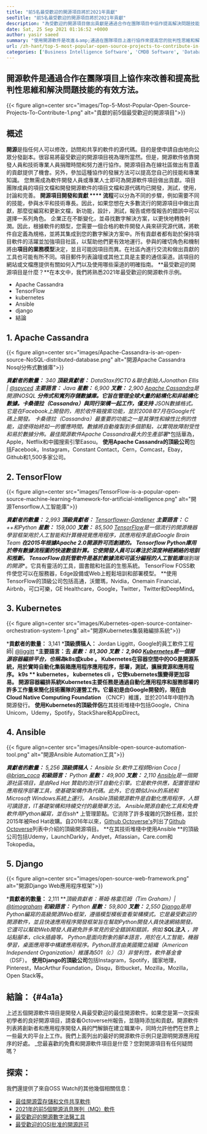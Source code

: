 ```yaml
---
title: "前5名最受歡迎的開源項目將於2021年貢獻" 
seoTitle: "前5名最受歡迎的開源項目將於2021年貢獻" 
description: "為受歡迎的開源項目做出貢獻是通過合作在團隊項目中協作提高解決問題技能的有效方法。" 
date: Sat, 25 Sep 2021 01:16:52 +0000
author: yasir saeed
summary: "使用開源軟件是改進＆amp;通過在團隊項目上進行協作來提高您的批判性思維和解決問題的技能。" 
url: /zh-hant/top-5-most-popular-open-source-projects-to-contribute-in-2021/
categories: ['Business Intelligence Software', 'CMDB Software', 'Database Management Software', 'Deployment Tools', 'Learning Management System', 'Rapid Application Development', 'Software Development']
---
```


## 開源軟件是通過合作在團隊項目上協作來改善和提高批判性思維和解決問題技能的有效方法。

{{< figure align=center src="images/Top-5-Most-Popular-Open-Source-Projects-To-Contribute-1.png" alt="貢獻的前5個最受歡迎的開源項目">}}


## **概述**
**開源**是指任何人可以修改，訪問和共享的軟件的源代碼。目的是使申請自由地向公眾分發副本。很容易將最受歡迎的開源項目視為理所當然。但是，開源軟件依靠開發人員和技術專業人員捐贈時間和努力進行協作。開源項目為在線社區做出有意義的貢獻提供了機會。另外，參加這種協作的發展方法可以提高您自己的技能和專業知識。
您無需成為軟件開發人員或專業人士即可為開源軟件項目做出貢獻。項目團隊成員的項目文檔和開發開源軟件的項目文檔和源代碼均已開發，測試，使用，討論和完善。 **開源項目開發和貢獻 **** 流程**可以分為不同的步驟，例如需要不同的技能，參與水平和技術專長。因此，如果您想在大多數流行的開源項目中做出貢獻，那麼從編寫和更新文檔，新功能，設計，測試，報告或修復報告的錯誤中可以選擇一系列角色。
企業正在不斷變化，並尋找數字解決方案，以更快地轉換利潤。因此，根據軟件的類型，您需要一個合格的軟件開發人員來研究源代碼，將軟件自定義為規格，並將其集成到您的數字解決方案中。所有貢獻者都有助於保持項目軟件的活躍並加強項目社區，以幫助他們更有效地運行。參與的確切角色和機制將由**項目的業務模型**決定，並且可能因項目而異。在社區內進行交流和做出貢獻的工具也可能有所不同。項目郵件列表論壇或其他工具是主要的通信渠道。該項目的網站或文檔應提供有關如何入門以及使用哪些渠道的明確指南。
**最受歡迎的開源項目是什麼？**在本文中，我們將熟悉2021年最受歡迎的開源軟件示例。
  * Apache Cassandra
  * TensorFlow
  * kubernetes
  * Ansible
  * django
  * 結論

## 1. Apache Cassandra

{{< figure align=center src="images/Apache-Cassandra-is-an-open-source-NoSQL-distributed-database.png" alt="開源Apache Cassandra Nosql分佈式數據庫">}}

  ***貢獻者的數量：** 340
  ***頂級貢獻者：** DataStax的CTO＆聯合創始人Jonathan Ellis | [@spyced][1]
  ***主要語言：** Java
  ***星數：** 6,900
  ***叉數：** 2,900
[Apache Cassandra][2]是開源**NOSQL **分佈式和寬列存儲數據庫。它旨在管理全球大量的結構化和非結構化數據。卡桑德拉（Cassandra）與同行架構一起工作，僅支持**  JSON數據格式**。它是在Facebook上開發的，用於收件箱搜索功能，並於2008年7月在Google代碼上開發。
卡桑德拉（Cassandra）最重要的功能之一是其彈性和線性比例的性能，這使得始終如一的響應時間。數據將自動複製到多個節點，以實現故障耐受性和易於數據分佈。最佳開源軟件Apache Cassandra最大的**生產部署**包括華為，Apple，Netflix和中國搜索引擎Easou。
**使用Apache Cassandra的頂級公司**包括Facebook，Instagram，Constant Contact，Cern，Comcast，Ebay，Github和1,500多家公司。

## 2. TensorFlow

{{< figure align=center src="images/TensorFlow-is-a-popular-open-source-machine-learning-framework-for-artificial-intelligence.png" alt="開源Tensorflow人工智能庫">}}

  ***貢獻者的數量：** 2,993
  ***頂級貢獻者：** [Tensorflower-Gardener][3]
  ***主要語言：** C ++和Python
  ***星數：** 159,000
  ***叉數：** 85,500
[TensorFlow][4]是一個流行的開源**機器學習框架**用於人工智能和計算機視覺應用程序，該應用程序是由Google Brain Team **在2015年根據Apache 2.0開源許可而創建的。 Tensorflow Python庫用於帶有數據流程圖的快速數值計算。它使開發人員可以專注於深度神經網絡的培訓和推斷。
TensorFlow自託管軟件是基於數據流和可區分編程的人工智能庫**端到端的開源**。它具有靈活的工具，圖書館和社區的生態系統。 TensorFlow FOSS軟件使您可以在服務器，Edge設備或Web上輕鬆培訓和部署模型。
**使用TensorFlow的頂級公司包括高通，沃爾瑪，Nvidia，Onemain Financial，Airbnb，可口可樂，GE Healthcare，Google，Twitter，Twitter和DeepMind。

## 3. Kubernetes

{{< figure align=center src="images/Kubernetes-open-source-container-orchestration-system-1.png" alt="開源Kubernetes集裝箱編排系統">}}

  ***貢獻者的數量：** 3,141
  ***頂級撰稿人：** Jordan Liggitt，Google的員工軟件工程師| [@liggitt][5]
  ***主要語言：**去
  ***星數：** 81,300
  ***叉數：** 2,960
[Kubernetes][6]是一個開源容器編排平台，也稱為**k8s或kube **。 Kubernetes在容器空間中的OG是開源系統，用於實時自動化集裝箱應用程序應用程序，部署，測試，擴展資源和應用程序。  **k9s **  kubernetes， **kubernetes cli**  ，它使kubernetes簇變得更加容易。
開源**容器編排**系統Kubernetes主要任務是通過自動化應用程序和服務部署的許多工作量來簡化技術團隊的運營工作。它最初是由Google開發的，現在由**Cloud Native Computing Foundation** （CNCF）維護，並於2014年中期作為開源發行。
**使用Kubernetes的頂級伴侶**在其技術堆棧中包括Google，China Unicom，Udemy，Spotify，StackShare和AppDirect。

## 4. Ansible

{{< figure align=center src="images/Ansible-open-source-automation-tool.png" alt="開源Ansible Automation工具">}}

  ***貢獻者的數量：** 5,256
  ***頂級撰稿人：** Ansible Sr.軟件工程師Brian Coca | [@brian_coca][7]
  ***初級語言：** Python
  ***星數：** 49,900
  ***叉數：** 2,110
[Ansible][8]是一個開源社區項目，是由**Red Hat** 贊助的流行IT自動化引擎。它是軟件供應，配置管理和應用程序部署工具，使基礎架構作為代碼。此外，它在類似Unix的系統和Microsoft Windows系統上運行。 Ansible頂級開源軟件是自動化應用程序，人類可讀語言，IT基礎架構和持續交付的最簡單方法。
Ansible開源**自動化工具**和免費軟件用Python編寫，並在**ssh** 上管理節點。它消除了許多複雜的冗餘任務，並於2015年被Red Hat收購。自2016年以來，[Github Octoverse's][9]列出了[Github Octoverse][9]列表中介紹的頂級開源項目。
**在其技術堆棧中使用Ansible **的頂級公司包括Udemy，LaunchDarkly，Andyet，Atlassian，Care.com和Tokopedia。

## 5. Django

{{< figure align=center src="images/open-source-web-framework.png" alt="開源Django Web應用程序框架">}}

  ***貢獻者的數量：** 2,111
  ***頂級貢獻者：**蒂姆·格雷厄姆（Tim Graham）| [@timograham][10]
  ***初級語言：** Python
  ***星數：** 59,800
  ***叉數：** 2,550
[Django][11]是用Python編寫的高級開源Web框架，遵循模型模板查看架構模式。它是最受歡迎的開源軟件，並且**快速應用程序開發框架**旨在幫助Python開發人員快速網絡開發。它還可以幫助Web開發人員避免許多常見的安全錯誤和錯誤，例如 **SQL注入** ，跨站點腳本，click插齒等。
Python是面向對象的腳本語言，用於在人工智能，機器學習，桌面應用等中構建應用程序。Python語言由美國獨立組織（American Independent Organization）維護為501（c）（3）非營利性，軟件基金會**（DSF）。
**使用Django的頂級公司**包括Instagram，Spotify，國家地理，Pinterest，MacArthur Foundation，Disqu，Bitbucket，Mozilla，Mozilla，Open Stack等。

## **結論：**   {#4a1a}
上述五個開源軟件項目是開發人員最受歡迎的最佳開源軟件。如果您是第一次探索初學者的良好開源項目，請查看Octoverse州報告，並隨時添加和貢獻。開源軟件列表將創新者和應用程序開發人員的門解鎖在建立職業中，同時允許他們在世界上一些最大的平台上工作。我們上面列出的最好的開源軟件示例只是證明開源應用程序的好處。
_您最喜歡的免費和開源軟件項目是什麼？您對開源項目有任何疑問嗎？

## 探索：
我們還提供了來自OSS Watch的其他幾個相關信息：
  * [最佳開源雲存儲和文件共享軟件][13]
  * [2021年的前5個開源消息隊列（MQ）軟件][14]
  * [最受歡迎的開源數字法醫工具][15]
  * [最受歡迎的OSI批准的開源許可][16]

  
[1]: https://twitter.com/spyced?lang=en
[2]: https://cassandra.apache.org/
[3]: https://github.com/tensorflower-gardener
[4]: https://www.tensorflow.org/
[5]: https://twitter.com/liggitt?lang=en
[6]: https://kubernetes.io/
[7]: https://twitter.com/brian_coca?lang=en
[8]: https://www.ansible.com/
[9]: https://octoverse.github.com/#top-and-trending-projects
[10]: https://twitter.com/timograham?lang=en
[11]: https://www.djangoproject.com/
[12]: mailto:yasir.saeed@aspose.com
[13]: https://products.containerize.com/backup-and-sync/
[14]: https://blog.containerize.com/message-queue-software/top-5-open-source-message-queue-software-in-2021/
[15]: https://blog.containerize.com/digital-forensic-tools/top-5-open-source-digital-forensic-tools-in-2021/
[16]: https://blog.containerize.com/licenses-standards/top-5-most-popular-osi-approved-open-source-licenses-of-2021/
